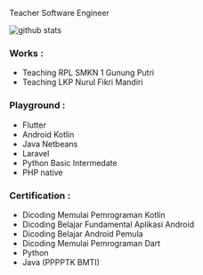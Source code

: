 Teacher Software Engineer 

![github stats](https://github-readme-stats.vercel.app/api?username=herry88&show_icons=true)

### Works : 
- Teaching RPL SMKN 1 Gunung Putri
- Teaching LKP Nurul Fikri Mandiri

### Playground :
- Flutter
- Android Kotlin 
- Java Netbeans
- Laravel 
- Python Basic Intermedate
- PHP native

### Certification : 
- Dicoding Memulai Pemrograman Kotlin
- Dicoding Belajar Fundamental Aplikasi Android 
- Dicoding Belajar Android Pemula
- Dicoding Memulai Pemrograman Dart
- Python 
- Java (PPPPTK BMTI)
